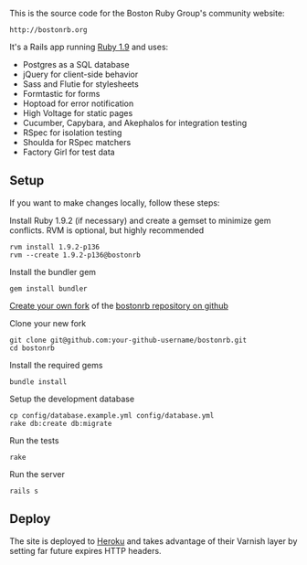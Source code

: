 This is the source code for the Boston Ruby Group's community website:

    http://bostonrb.org

It's a Rails app running [Ruby 1.9](http://www.ruby-lang.org/en/downloads) and uses:

* Postgres as a SQL database
* jQuery for client-side behavior
* Sass and Flutie for stylesheets
* Formtastic for forms
* Hoptoad for error notification
* High Voltage for static pages
* Cucumber, Capybara, and Akephalos for integration testing
* RSpec for isolation testing
* Shoulda for RSpec matchers
* Factory Girl for test data

Setup
-----

If you want to make changes locally, follow these steps:

Install Ruby 1.9.2 (if necessary) and create a gemset to minimize gem conflicts. RVM is optional, but highly recommended

    rvm install 1.9.2-p136
    rvm --create 1.9.2-p136@bostonrb

Install the bundler gem

    gem install bundler

[Create your own fork](http://help.github.com/forking/) of the [bostonrb repository on github](https://github.com/bostonrb/bostonrb)

Clone your new fork

    git clone git@github.com:your-github-username/bostonrb.git
    cd bostonrb

Install the required gems

    bundle install

Setup the development database

    cp config/database.example.yml config/database.yml
    rake db:create db:migrate

Run the tests

    rake

Run the server

    rails s

Deploy
------

The site is deployed to [Heroku](http://heroku.com) and takes advantage
of their Varnish layer by setting far future expires HTTP headers.
